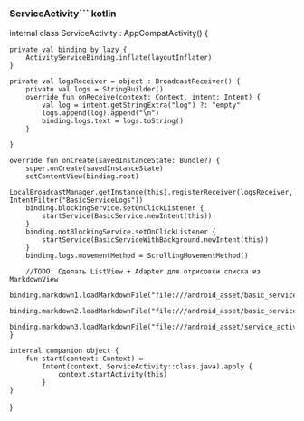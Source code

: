 ### ServiceActivity``` kotlin 


internal class ServiceActivity : AppCompatActivity() {

    private val binding by lazy {
        ActivityServiceBinding.inflate(layoutInflater)
    }

    private val logsReceiver = object : BroadcastReceiver() {
        private val logs = StringBuilder()
        override fun onReceive(context: Context, intent: Intent) {
            val log = intent.getStringExtra("log") ?: "empty"
            logs.append(log).append("\n")
            binding.logs.text = logs.toString()
        }

    }

    override fun onCreate(savedInstanceState: Bundle?) {
        super.onCreate(savedInstanceState)
        setContentView(binding.root)
        LocalBroadcastManager.getInstance(this).registerReceiver(logsReceiver, IntentFilter("BasicServiceLogs"))
        binding.blockingService.setOnClickListener {
            startService(BasicService.newIntent(this))
        }
        binding.notBlockingService.setOnClickListener {
            startService(BasicServiceWithBackground.newIntent(this))
        }
        binding.logs.movementMethod = ScrollingMovementMethod()

        //TODO: Сделать ListView + Adapter для отрисовки списка из MarkdownView
        binding.markdown1.loadMarkdownFile("file:///android_asset/basic_service.md")
        binding.markdown2.loadMarkdownFile("file:///android_asset/basic_service_with_background.md")
        binding.markdown3.loadMarkdownFile("file:///android_asset/service_activity.md")
    }

    internal companion object {
        fun start(context: Context) =
            Intent(context, ServiceActivity::class.java).apply {
                context.startActivity(this)
            }
    }

}

```